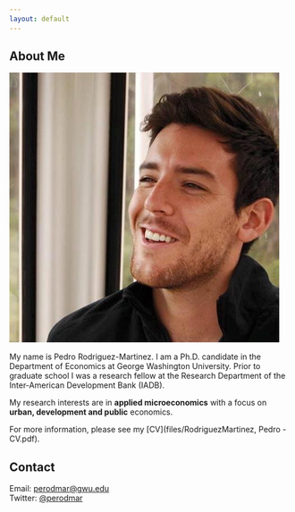 ```yaml
---
layout: default
---
```


## About Me

<img class="profile-picture" src="photo.jpg">
 
My name is Pedro Rodriguez-Martinez. I am a Ph.D. candidate in the Department of Economics at George Washington University. Prior to graduate school I was a research fellow at the Research Department of the Inter-American Development Bank (IADB).

My research interests are in **applied microeconomics** with a focus on **urban, development and public** economics.

For more information, please see my [CV](files/RodriguezMartinez, Pedro - CV.pdf).

## Contact

<p style="margin: 0;">Email: <a href="mailto:perodmar@gwu.edu">perodmar@gwu.edu</a></p>
<p style="margin: 0;">Twitter: <a href="https://twitter.com/perodmar">@perodmar</a></p>
